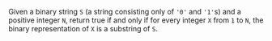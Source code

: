 Given a binary string `S` (a string consisting only of `'0'` and `'1'`s) and a positive integer `N`, return true if and only if for every integer `X` from `1` to `N`, the binary representation of `X` is a substring of `S`.